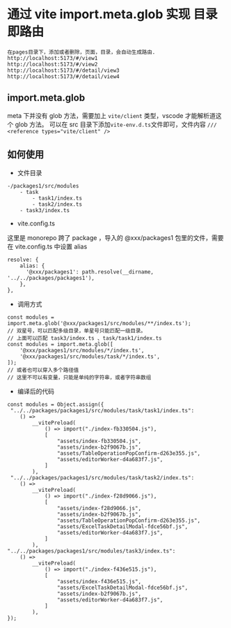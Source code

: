 # 通过 vite import.meta.glob 实现 目录即路由

```
在pages目录下，添加或者删除，页面，目录，会自动生成路由.
http://localhost:5173/#/view1
http://localhost:5173/#/view2
http://localhost:5173/#/detail/view3
http://localhost:5173/#/detail/view4

```

## import.meta.glob

meta 下并没有 glob 方法，需要加上 `vite/client` 类型，vscode 才能解析道这个 glob 方法。
可以在 src 目录下添加`vite-env.d.ts`文件即可，文件内容 `/// <reference types="vite/client" />`

## 如何使用

- 文件目录

```
-/packages1/src/modules
    - task
        - task1/index.ts
        - task2/index.ts
    - task3/index.ts
```

- vite.config.ts

这里是 monorepo 跨了 package ，导入的 @xxx/packages1 包里的文件，需要在 vite.config.ts 中设置 alias

```
resolve: {
    alias: {
      '@xxx/packages1': path.resolve(__dirname, '../../packages/packages1'),
    },
},
```

- 调用方式

```
const modules = import.meta.glob('@xxx/packages1/src/modules/**/index.ts');
// 双星号，可以匹配多级目录，单星号只能匹配一级目录。
// 上面可以匹配 task3/index.ts 、task/task1/index.ts
const modules = import.meta.glob([
    '@xxx/packages1/src/modules/*/index.ts',
    '@xxx/packages1/src/modules/task/*/index.ts',
]);
// 或者也可以穿入多个路径值
// 这里不可以有变量，只能是单纯的字符串，或者字符串数组

```

- 编译后的代码

```
const modules = Object.assign({
 "../../packages/packages1/src/modules/task/task1/index.ts":
    () =>
        __vitePreload(
            () => import("./index-fb330504.js"),
            [
                "assets/index-fb330504.js",
                "assets/index-b2f9067b.js",
                "assets/TableOperationPopConfirm-d263e355.js",
                "assets/editorWorker-d4a683f7.js",
            ]
        ),
 "../../packages/packages1/src/modules/task/task2/index.ts":
    () =>
        __vitePreload(
            () => import("./index-f28d9066.js"),
            [
                "assets/index-f28d9066.js",
                "assets/index-b2f9067b.js",
                "assets/TableOperationPopConfirm-d263e355.js",
                "assets/ExcelTaskDetailModal-fdce56bf.js",
                "assets/editorWorker-d4a683f7.js",
            ]
        ),
"../../packages/packages1/src/modules/task3/index.ts":
    () =>
        __vitePreload(
            () => import("./index-f436e515.js"),
            [
                "assets/index-f436e515.js",
                "assets/ExcelTaskDetailModal-fdce56bf.js",
                "assets/index-b2f9067b.js",
                "assets/editorWorker-d4a683f7.js",
            ]
        ),
});
```
